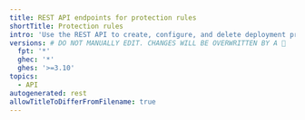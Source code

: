 ```yaml
---
title: REST API endpoints for protection rules
shortTitle: Protection rules
intro: 'Use the REST API to create, configure, and delete deployment protection rules.'
versions: # DO NOT MANUALLY EDIT. CHANGES WILL BE OVERWRITTEN BY A 🤖
  fpt: '*'
  ghec: '*'
  ghes: '>=3.10'
topics:
  - API
autogenerated: rest
allowTitleToDifferFromFilename: true
---
```


<!-- Content after this section is automatically generated -->
